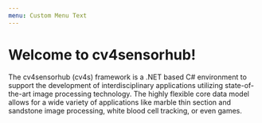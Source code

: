 ```yaml
---
menu: Custom Menu Text
---
```


# Welcome to cv4sensorhub!

The cv4sensorhub (cv4s) framework is a .NET based C# environment to support the development of interdisciplinary applications utilizing state-of-the-art image processing technology. The highly flexible core data model allows for a wide variety of applications like marble thin section and sandstone image processing, white blood cell tracking, or even games.
